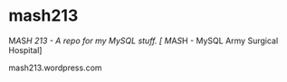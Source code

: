 mash213
=======

M*A*S*H 213 - A repo for my MySQL stuff. [ M*A*S*H - MySQL Army Surgical Hospital]

mash213.wordpress.com
